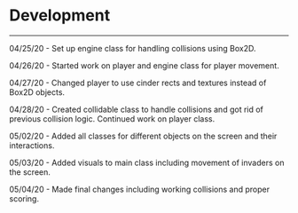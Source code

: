 # Development

---
04/25/20 - Set up engine class for handling collisions using Box2D.

04/26/20 - Started work on player and engine class for player movement.

04/27/20 - Changed player to use cinder rects and textures instead of Box2D objects.

04/28/20 - Created collidable class to handle collisions and got rid of previous collision logic. Continued work on player class.

05/02/20 - Added all classes for different objects on the screen and their interactions.

05/03/20 - Added visuals to main class including movement of invaders on the screen.

05/04/20 - Made final changes including working collisions and proper scoring.